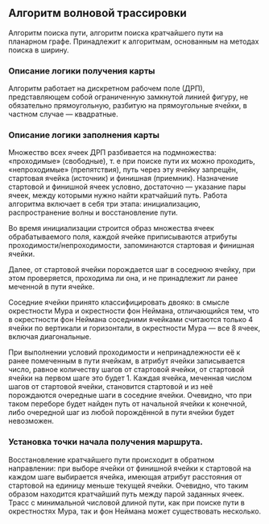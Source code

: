 ## Алгоритм волновой трассировки
Алгоритм поиска пути, алгоритм поиска кратчайшего пути на планарном графе. Принадлежит к алгоритмам, основанным на методах поиска в ширину.

### Описание логики получения карты
Алгоритм работает на дискретном рабочем поле (ДРП), представляющем собой ограниченную замкнутой линией фигуру, не обязательно прямоугольную, разбитую на прямоугольные ячейки, в частном случае — квадратные. 

### Описание логики заполнения карты
Множество всех ячеек ДРП разбивается на подмножества: «проходимые» (свободные), т. е при поиске пути их можно проходить, «непроходимые» (препятствия), путь через эту ячейку запрещён, стартовая ячейка (источник) и финишная (приемник). Назначение стартовой и финишной ячеек условно, достаточно — указание пары ячеек, между которыми нужно найти кратчайший путь.
Работа алгоритма включает в себя три этапа: инициализацию, распространение волны и восстановление пути.

Во время инициализации строится образ множества ячеек обрабатываемого поля, каждой ячейке приписываются атрибуты проходимости/непроходимости, запоминаются стартовая и финишная ячейки.

Далее, от стартовой ячейки порождается шаг в соседнюю ячейку, при этом проверяется, проходима ли она, и не принадлежит ли ранее меченной в пути ячейке.

Соседние ячейки принято классифицировать двояко: в смысле окрестности Мура и окрестности фон Неймана, отличающийся тем, что в окрестности фон Неймана соседними ячейками считаются только 4 ячейки по вертикали и горизонтали, в окрестности Мура — все 8 ячеек, включая диагональные.

При выполнении условий проходимости и непринадлежности её к ранее помеченным в пути ячейкам, в атрибут ячейки записывается число, равное количеству шагов от стартовой ячейки, от стартовой ячейки на первом шаге это будет 1. Каждая ячейка, меченная числом шагов от стартовой ячейки, становится стартовой и из неё порождаются очередные шаги в соседние ячейки. Очевидно, что при таком переборе будет найден путь от начальной ячейки к конечной, либо очередной шаг из любой порождённой в пути ячейки будет невозможен.

### Установка точки начала получения маршрута.
Восстановление кратчайшего пути происходит в обратном направлении: при выборе ячейки от финишной ячейки к стартовой на каждом шаге выбирается ячейка, имеющая атрибут расстояния от стартовой на единицу меньше текущей ячейки. Очевидно, что таким образом находится кратчайший путь между парой заданных ячеек. Трасс с минимальной числовой длиной пути, как при поиске пути в окрестностях Мура, так и фон Неймана может существовать несколько.